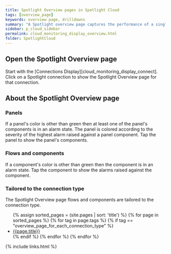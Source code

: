 ```yaml
---
title: Spotlight Overview pages in Spotlight Cloud
tags: [overview_page]
keywords: overview page, drilldowns
summary: "A Spotlight overview page captures the performance of a single monitored connection. Flows and components are updated in real time to highlight obvious bottlenecks and problem areas and color coded to indicate when an alarm is raised."
sidebar: p_cloud_sidebar
permalink: cloud_monitoring_display_overview.html
folder: SpotlightCloud
---
```


## Open the Spotlight Overview page

Start with the [Connections Display][cloud_monitoring_display_connect]. Click on a Spotlight connection to show the Spotlight Overview page for that connection.

## About the Spotlight Overview page

### Panels

If a panel's color is other than green then at least one of the panel's components is in an alarm state. The panel is colored according to the severity of the highest alarm raised against a panel component. Tap the panel to show the panel's components.

### Flows and components

If a component's color is other than green then the component is in an alarm state. Tap the component to show the alarms raised against the component.

### Tailored to the connection type

The Spotlight Overview page flows and components are tailored to the connection type.

<ul>
{% assign sorted_pages = (site.pages | sort: 'title') %}
{% for page in sorted_pages %}
{% for tag in page.tags %}
{% if tag == "overview_page_for_each_connection_type" %}
<li><a href="{{ page.url | prepend: site.baseurl}}">{{page.title}}</a></li>
{% endif %}
{% endfor %}
{% endfor %}
</ul>




{% include links.html %}
